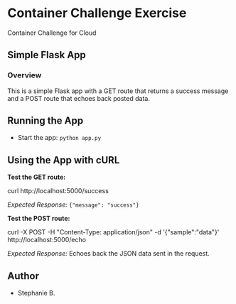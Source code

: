 # Container Challenge Exercise

Container Challenge for Cloud

## Simple Flask App

### Overview

This is a simple Flask app with a GET route that returns a success message and a POST route that echoes back posted data.

## Running the App

- Start the app: `python app.py`

## Using the App with cURL
**Test the GET route:**

curl http://localhost:5000/success

*Expected Response:* `{"message": "success"}`

**Test the POST route:**

curl -X POST -H "Content-Type: application/json" -d '{"sample":"data"}' http://localhost:5000/echo

*Expected Response:* Echoes back the JSON data sent in the request.


## Author
- Stephanie B.

